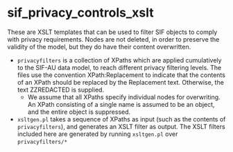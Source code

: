 # sif_privacy_controls_xslt

These are XSLT templates that can be used to filter SIF objects to comply with privacy requirements. Nodes are not deleted, in order to preserve the validity of the model, but they do have their content overwritten.

* `privacyfilters` is a collection of XPaths which are applied cumulatively to the SIF-AU data model, to reach different privacy filtering levels. The files use the convention XPath:Replacement to indicate that the contents of an XPath should be replaced by the Replacement text. Otherwise, the text ZZREDACTED is supplied.
  * We assume that all XPaths specify individual nodes for overwriting. An XPath consisting of a single name is assumed to be an object, and the entire object is suppressed.
* `xsltgen.pl` takes a sequence of XPaths as input (such as the contents of `privacyfilters`), and generates an XSLT filter as output. The XSLT filters included here are generated by running `xsltgen.pl`  over  `privacyfilters/*` 
